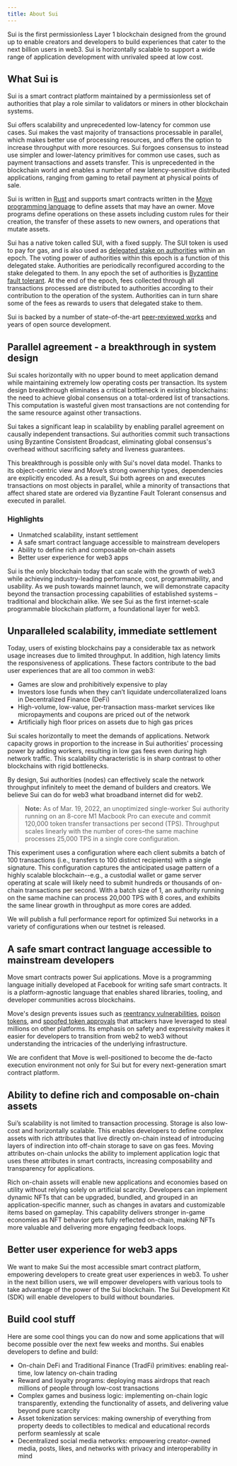 ```yaml
---
title: About Sui
---
```


Sui is the first permissionless Layer 1 blockchain designed from the ground up to enable creators and developers to build experiences that cater to the next billion users in web3. Sui is horizontally scalable to support a wide range of application development with unrivaled speed at low cost.

## What Sui is

Sui is a smart contract platform maintained by a permissionless set of authorities that play a role similar to validators or miners in other blockchain systems.

Sui offers scalability and unprecedented low-latency for common use cases. Sui makes the vast majority of transactions processable in parallel, which makes better use of processing resources, and offers the option to increase throughput with more resources. Sui forgoes consensus to instead use simpler and lower-latency primitives for common use cases, such as payment transactions and assets transfer. This is unprecedented in the blockchain world and enables a number of new latency-sensitive distributed applications, ranging from gaming to retail payment at physical points of sale.

Sui is written in [Rust](https://www.rust-lang.org) and supports smart contracts written in the [Move programming language](https://golden.com/wiki/Move_(programming_language)-MNA4DZ6) to define assets that may have an owner. Move programs define operations on these assets including custom rules for their creation, the transfer of these assets to new owners, and operations that mutate assets.

Sui has a native token called SUI, with a fixed supply. The SUI token is used to pay for gas, and is also used as [delegated stake on authorities](https://learn.bybit.com/blockchain/delegated-proof-of-stake-dpos/) within an epoch. The voting power of authorities within this epoch is a function of this delegated stake. Authorities are periodically reconfigured according to the stake delegated to them. In any epoch the set of authorities is [Byzantine fault tolerant](https://pmg.csail.mit.edu/papers/osdi99.pdf). At the end of the epoch, fees collected through all transactions processed are distributed to authorities according to their contribution to the operation of the system. Authorities can in turn share some of the fees as rewards to users that delegated stake to them.

Sui is backed by a number of state-of-the-art [peer-reviewed works](../contribute/research-papers.md) and years of open source development.

## Parallel agreement - a breakthrough in system design

Sui scales horizontally with no upper bound to meet application demand while maintaining extremely low operating costs per transaction. Its system design breakthrough eliminates a critical bottleneck in existing blockchains: the need to achieve global consensus on a total-ordered list of transactions. This computation is wasteful given most transactions are not contending for the same resource against other transactions.

Sui takes a significant leap in scalability by enabling parallel agreement on causally independent transactions. Sui authorities commit such transactions using Byzantine Consistent Broadcast, eliminating global consensus's overhead without sacrificing safety and liveness guarantees.

This breakthrough is possible only with Sui's novel data model. Thanks to its object-centric view and Move’s strong ownership types, dependencies are explicitly encoded. As a result, Sui both agrees on and executes transactions on most objects in parallel, while a minority of transactions that affect shared state are ordered via Byzantine Fault Tolerant consensus and executed in parallel.

### Highlights

* Unmatched scalability, instant settlement
* A safe smart contract language accessible to mainstream developers
* Ability to define rich and composable on-chain assets
* Better user experience for web3 apps

Sui is the only blockchain today that can scale with the growth of web3 while achieving industry-leading performance, cost, programmability, and usability. As we push towards mainnet launch, we will demonstrate capacity beyond the transaction processing capabilities of established systems – traditional and blockchain alike. We see Sui as the first internet-scale programmable blockchain platform, a foundational layer for web3.

## Unparalleled scalability, immediate settlement

Today, users of existing blockchains pay a considerable tax as network usage increases due to limited throughput. In addition, high latency limits the responsiveness of applications. These factors contribute to the bad user experiences that are all too common in web3:

* Games are slow and prohibitively expensive to play
* Investors lose funds when they can’t liquidate undercollateralized loans in Decentralized Finance (DeFi)
* High-volume, low-value, per-transaction mass-market services like micropayments and coupons are priced out of the network
* Artificially high floor prices on assets due to high gas prices

Sui scales horizontally to meet the demands of applications. Network capacity grows in proportion to the increase in Sui authorities' processing power by adding workers, resulting in low gas fees even during high network traffic. This scalability characteristic is in sharp contrast to other blockchains with rigid bottlenecks.

By design, Sui authorities (nodes) can effectively scale the network throughput infinitely to meet the demand of builders and creators. We believe Sui can do for web3 what broadband internet did for web2.

> **Note:** As of Mar. 19, 2022, an unoptimized single-worker Sui authority running on an 8-core M1 Macbook Pro can execute and commit 120,000 token transfer transactions per second (TPS). Throughput scales linearly with the number of cores–the same machine processes 25,000 TPS in a single core configuration.

This experiment uses a configuration where each client submits a batch of 100 transactions (i.e., transfers to 100 distinct recipients) with a single signature. This configuration captures the anticipated usage pattern of a highly scalable blockchain--e.g., a custodial wallet or game server operating at scale will likely need to submit hundreds or thousands of on-chain transactions per second. With a batch size of 1, an authority running on the same machine can process 20,000 TPS with 8 cores, and exhibits the same linear growth in throughput as more cores are added.

We will publish a full performance report for optimized Sui networks in a variety of configurations when our testnet is released.

## A safe smart contract language accessible to mainstream developers

Move smart contracts power Sui applications. Move is a programming language initially developed at Facebook for writing safe smart contracts. It is a platform-agnostic language that enables shared libraries, tooling, and developer communities across blockchains.

Move's design prevents issues such as [reentrancy vulnerabilities](https://en.wikipedia.org/wiki/Reentrancy_(computing)), [poison tokens](https://www.theblockcrypto.com/post/112339/creative-attacker-steals-76000-in-rune-by-giving-out-free-tokens), and [spoofed token approvals](https://www.theverge.com/2022/2/20/22943228/opensea-phishing-hack-smart-contract-bug-stolen-nft) that attackers have leveraged to steal millions on other platforms. Its emphasis on safety and expressivity makes it easier for developers to transition from web2 to web3 without understanding the intricacies of the underlying infrastructure.

We are confident that Move is well-positioned to become the de-facto execution environment not only for Sui but for every next-generation smart contract platform.

## Ability to define rich and composable on-chain assets

Sui’s scalability is not limited to transaction processing. Storage is also low-cost and horizontally scalable. This enables developers to define complex assets with rich attributes that live directly on-chain instead of introducing layers of indirection into off-chain storage to save on gas fees. Moving attributes on-chain unlocks the ability to implement application logic that uses these attributes in smart contracts, increasing composability and transparency for applications.

Rich on-chain assets will enable new applications and economies based on utility without relying solely on artificial scarcity. Developers can implement dynamic NFTs that can be upgraded, bundled, and grouped in an application-specific manner, such as changes in avatars and customizable items based on gameplay. This capability delivers stronger in-game economies as NFT behavior gets fully reflected on-chain, making NFTs more valuable and delivering more engaging feedback loops.

## Better user experience for web3 apps

We want to make Sui the most accessible smart contract platform, empowering developers to create great user experiences in web3. To usher in the next billion users, we will empower developers with various tools to take advantage of the power of the Sui blockchain. The Sui Development Kit (SDK) will enable developers to build without boundaries.

## Build cool stuff

Here are some cool things you can do now and some applications that will become possible over the next few weeks and months. Sui enables developers to define and build:

* On-chain DeFi and Traditional Finance (TradFi) primitives:  enabling real-time, low latency on-chain trading
* Reward and loyalty programs: deploying mass airdrops that reach millions of people through low-cost transactions
* Complex games and business logic: implementing on-chain logic transparently, extending the functionality of assets, and delivering value beyond pure scarcity
* Asset tokenization services: making ownership of everything from property deeds to collectibles to medical and educational records perform seamlessly at scale
* Decentralized social media networks: empowering creator-owned media, posts, likes, and networks with privacy and interoperability in mind
